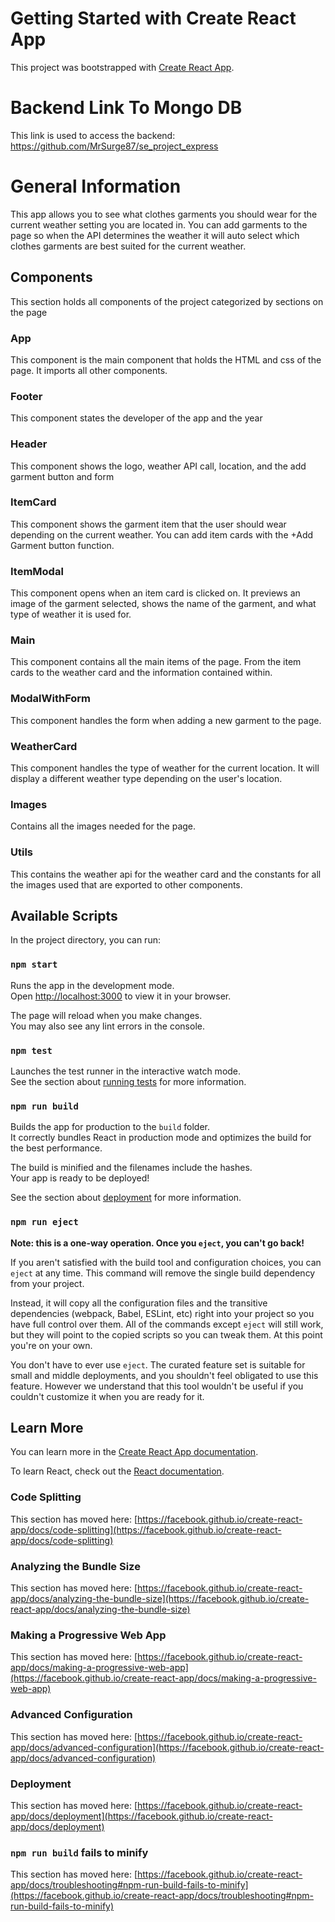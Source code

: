 # Getting Started with Create React App

This project was bootstrapped with [Create React App](https://github.com/facebook/create-react-app).

# Backend Link To Mongo DB

This link is used to access the backend: https://github.com/MrSurge87/se_project_express

# General Information

This app allows you to see what clothes garments you should wear for the current weather setting you are located in. You can add garments to the page so when the API determines the weather it will auto select which clothes
garments are best suited for the current weather.

## Components

This section holds all components of the project categorized by sections on the page

### App

This component is the main component that holds the HTML and css of the page. It imports all other components.

### Footer

This component states the developer of the app and the year

### Header

This component shows the logo, weather API call, location, and the add garment button and form

### ItemCard

This component shows the garment item that the user should wear depending on the current weather. You can add item cards with the +Add Garment button function.

### ItemModal

This component opens when an item card is clicked on. It previews an image of the garment selected, shows the name of the garment, and what type of weather it is used for.

### Main

This component contains all the main items of the page. From the item cards to the weather card and the information contained within.

### ModalWithForm

This component handles the form when adding a new garment to the page.

### WeatherCard

This component handles the type of weather for the current location. It will display a different weather type depending on the user's location.

### Images

Contains all the images needed for the page.

### Utils

This contains the weather api for the weather card and the constants for all the images used that are exported to other components.

## Available Scripts

In the project directory, you can run:

### `npm start`

Runs the app in the development mode.\
Open [http://localhost:3000](http://localhost:3000) to view it in your browser.

The page will reload when you make changes.\
You may also see any lint errors in the console.

### `npm test`

Launches the test runner in the interactive watch mode.\
See the section about [running tests](https://facebook.github.io/create-react-app/docs/running-tests) for more information.

### `npm run build`

Builds the app for production to the `build` folder.\
It correctly bundles React in production mode and optimizes the build for the best performance.

The build is minified and the filenames include the hashes.\
Your app is ready to be deployed!

See the section about [deployment](https://facebook.github.io/create-react-app/docs/deployment) for more information.

### `npm run eject`

**Note: this is a one-way operation. Once you `eject`, you can't go back!**

If you aren't satisfied with the build tool and configuration choices, you can `eject` at any time. This command will remove the single build dependency from your project.

Instead, it will copy all the configuration files and the transitive dependencies (webpack, Babel, ESLint, etc) right into your project so you have full control over them. All of the commands except `eject` will still work, but they will point to the copied scripts so you can tweak them. At this point you're on your own.

You don't have to ever use `eject`. The curated feature set is suitable for small and middle deployments, and you shouldn't feel obligated to use this feature. However we understand that this tool wouldn't be useful if you couldn't customize it when you are ready for it.

## Learn More

You can learn more in the [Create React App documentation](https://facebook.github.io/create-react-app/docs/getting-started).

To learn React, check out the [React documentation](https://reactjs.org/).

### Code Splitting

This section has moved here: [https://facebook.github.io/create-react-app/docs/code-splitting](https://facebook.github.io/create-react-app/docs/code-splitting)

### Analyzing the Bundle Size

This section has moved here: [https://facebook.github.io/create-react-app/docs/analyzing-the-bundle-size](https://facebook.github.io/create-react-app/docs/analyzing-the-bundle-size)

### Making a Progressive Web App

This section has moved here: [https://facebook.github.io/create-react-app/docs/making-a-progressive-web-app](https://facebook.github.io/create-react-app/docs/making-a-progressive-web-app)

### Advanced Configuration

This section has moved here: [https://facebook.github.io/create-react-app/docs/advanced-configuration](https://facebook.github.io/create-react-app/docs/advanced-configuration)

### Deployment

This section has moved here: [https://facebook.github.io/create-react-app/docs/deployment](https://facebook.github.io/create-react-app/docs/deployment)

### `npm run build` fails to minify

This section has moved here: [https://facebook.github.io/create-react-app/docs/troubleshooting#npm-run-build-fails-to-minify](https://facebook.github.io/create-react-app/docs/troubleshooting#npm-run-build-fails-to-minify)
